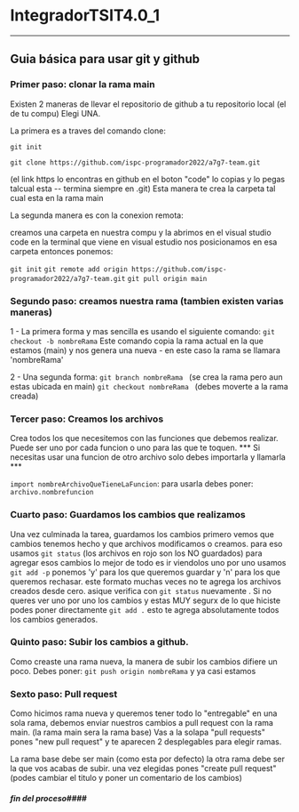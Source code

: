 # IntegradorTSIT4.0_1
____________________________________________________________________________________________________________________

## Guia básica para usar git y github

### Primer paso: clonar la rama main 

Existen 2 maneras de llevar el repositorio de github a tu repositorio local (el de tu compu) Elegi UNA.

La primera es a traves del comando clone:

```git init```

```git clone https://github.com/ispc-programador2022/a7g7-team.git```

(el link https lo encontras en github en el boton "code" lo copias y lo pegas talcual esta -- termina siempre en .git) Esta manera te crea la carpeta tal cual esta en la rama main

La segunda manera es con la conexion remota:

creamos una carpeta en nuestra compu y la abrimos en el visual studio code
en la terminal que viene en visual estudio nos posicionamos en esa carpeta
entonces ponemos:

```git init```
```git remote add origin https://github.com/ispc-programador2022/a7g7-team.git```
```git pull origin main```


### Segundo paso: creamos nuestra rama (tambien existen varias maneras)

1 - La primera forma y mas sencilla es usando el siguiente comando:
```git checkout -b nombreRama```
Este comando copia la rama actual en la que estamos (main) y nos genera una nueva - en este caso la rama se llamara 'nombreRama'

2 - Una segunda forma:
```git branch nombreRama ```  (se crea la rama pero aun estas ubicada en main)
```git checkout nombreRama ``` (debes moverte a la rama creada)


### Tercer paso:  Creamos los archivos 

Crea todos los que necesitemos con las funciones que debemos realizar. Puede ser uno por cada funcion o uno para las que te toquen.
*** Si necesitas usar una funcion de otro archivo solo debes importarla y llamarla ***

``` import nombreArchivoQueTieneLaFuncion ```:
para usarla debes poner:
```archivo.nombrefuncion```


### Cuarto paso: Guardamos los cambios que realizamos

Una vez culminada la tarea, guardamos los cambios
primero vemos que cambios tenemos hecho y que archivos modificamos o creamos.
para eso usamos ```git status``` (los archivos en rojo son los NO guardados)
para agregar esos cambios lo mejor de todo es ir viendolos uno por uno
usamos ```git add -p``` ponemos 'y' para los que queremos guardar y 'n' para los que queremos rechasar.
este formato muchas veces no te agrega los archivos creados desde cero. asique verifica con ```git status``` nuevamente .
Si no queres ver uno por uno los cambios y estas MUY segurx de lo que hiciste podes poner directamente ```git add .``` esto te agrega absolutamente todos los cambios generados.


### Quinto paso: Subir los cambios a github.

Como creaste una rama nueva, la manera de subir los cambios difiere un poco. Debes poner:  ```git push origin nombreRama```
y ya casi estamos


### Sexto paso: Pull request

Como hicimos rama nueva y queremos tener todo lo "entregable" en una sola rama, debemos enviar nuestros cambios a pull request con la rama main. (la rama main sera la rama base)
Vas a la solapa "pull requests" pones "new pull request" y te aparecen 2 desplegables para elegir ramas.

La rama base debe ser main (como esta por defecto) la otra rama debe ser la que vos acabas de subir.
una vez elegidas pones "create pull request" (podes cambiar el titulo y poner un comentario de los cambios)


##### fin del proceso####
